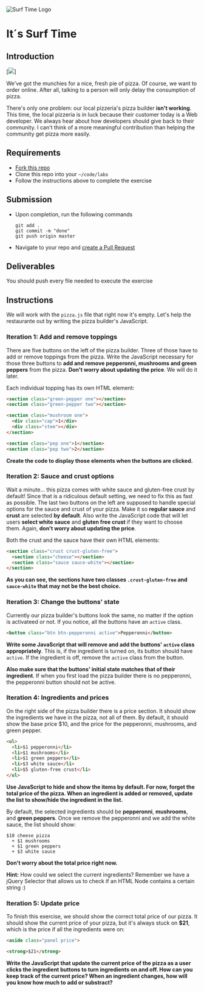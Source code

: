 ![Surf Time Logo](https://img/ola.png)

# It´s Surf Time

## Introduction

[![](https://media.giphy.com/media/KDQrFgdpFKYAo/giphy.gif)]

We've got the munchies for a nice, fresh pie of pizza. Of course, we want to order online. After all, talking to a person will only delay the consumption of pizza.

There's only one problem: our local pizzeria's pizza builder **isn't working**. This time, the local pizzeria is in luck because their customer today is a Web developer. We always hear about how developers should give back to their community. I can't think of a more meaningful contribution than helping the community get pizza more easily.

## Requirements

- [Fork this repo](https://guides.github.com/activities/forking/)
- Clone this repo into your `~/code/labs`
- Follow the instructions above to complete the exercise

## Submission

- Upon completion, run the following commands

	```
	git add .
	git commit -m "done"
	git push origin master
	```
- Navigate to your repo and [create a Pull Request](https://help.github.com/articles/creating-a-pull-request/)

## Deliverables

You should push every file needed to execute the exercise

## Instructions

We will work with the `pizza.js` file that right now it's empty. Let's help the restaurante out by writing the pizza builder's JavaScript.

### Iteration 1: Add and remove toppings

There are five buttons on the left of the pizza builder. Three of those have to add or remove toppings from the pizza. Write the JavaScript necessary for those three buttons to **add and remove pepperonni, mushrooms and green peppers** from the pizza. **Don't worry about updating the price**. We will do it later.

Each individual topping has its own HTML element:

```html
<section class="green-pepper one"></section>
<section class="green-pepper two"></section>
```

```html
<section class="mushroom one">
  <div class="cap">1</div>
  <div class="stem"></div>
</section>
```

```html
<section class="pep one">1</section>
<section class="pep two">2</section>
```

**Create the code to display those elements when the buttons are clicked.**

### Iteration 2: Sauce and crust options

Wait a minute... this pizza comes with white sauce and gluten-free crust by default! Since that is a ridiculous default setting, we need to fix this as fast as possible. The last two buttons on the left are supposed to handle special options for the sauce and crust of your pizza. Make it so **regular sauce** and **crust** are selected **by default**. Also write the JavaScript code that will let users **select white sauce** and **gluten free crust** if they want to choose them. Again, **don't worry about updating the price**.

Both the crust and the sauce have their own HTML elements:

```html
<section class="crust crust-gluten-free">
  <section class="cheese"></section>
  <section class="sauce sauce-white"></section>
</section>
```

**As you can see, the sections have two classes `.crust-gluten-free` and `sauce-white` that may not be the best choice.**

### Iteration 3: Change the buttons' state

Currently our pizza builder's buttons look the same, no matter if the option is activateed or not. If you notice, all the buttons have an `active` class.

```html
<button class="btn btn-pepperonni active">Pepperonni</button>
```

**Write some JavaScript that will remove and add the buttons' `active` class appropriately**. This is, if the ingredient is turned on, its button should have `active`. If the ingredient is off, remove the `active` class from the button.

**Also make sure that the buttons' initial state matches that of their ingredient**. If when you first load the pizza builder there is no pepperonni, the pepperonni button should not be active.

### Iteration 4: Ingredients and prices

On the right side of the pizza builder there is a price section. It should show the ingredients we have in the pizza, not all of them. By default, it should show the base price $10, and the price for the pepperonni, mushrooms, and green pepper.

```html
<ul>
  <li>$1 pepperonni</li>
  <li>$1 mushrooms</li>
  <li>$1 green peppers</li>
  <li>$3 white sauce</li>
  <li>$5 gluten-free crust</li>
</ul>
```

**Use JavaScript to hide and show the items by default. For now, forget the total price of the pizza. When an ingredient is added or removed, update the list to show/hide the ingredient in the list.**

By default, the selected ingredients should be **pepperonni**, **mushrooms**, and **green peppers**. Once we remove the pepperonni and we add the white sauce, the list should show:

```
$10 cheese pizza
  + $1 mushrooms
  + $1 green peppers
  + $3 white sauce
```

**Don't worry about the total price right now.**

**Hint:** How could we select the current ingredients? Remember we have a jQuery Selector that allows us to check if an HTML Node contains a certain string :)

### Iteration 5: Update price

To finish this exercise, we should show the correct total price of our pizza. It should show the current price of your pizza, but it's always stuck on **$21**, which is the price if all the ingredients were on:

```html
<aside class="panel price">
```

```html
<strong>$21</strong>
```

**Write the JavaScript that update the current price of the pizza as a user clicks the ingredient buttons to turn ingredients on and off. How can you keep track of the current price? When an ingredient changes, how will you know how much to add or substract?**